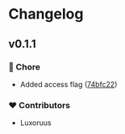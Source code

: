 # Changelog


## v0.1.1


### 🏡 Chore

- Added access flag ([74bfc22](https://github.com/Luxoruus/nuxt-snackbar/commit/74bfc22))

### ❤️ Contributors

- Luxoruus

